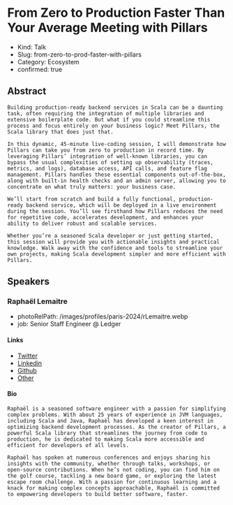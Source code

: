 # From Zero to Production Faster Than Your Average Meeting with Pillars

- Kind: Talk
- Slug: from-zero-to-prod-faster-with-pillars
- Category: Ecosystem
- confirmed: true

## Abstract

```
Building production-ready backend services in Scala can be a daunting task, often requiring the integration of multiple libraries and extensive boilerplate code. But what if you could streamline this process and focus entirely on your business logic? Meet Pillars, the Scala library that does just that.

In this dynamic, 45-minute live-coding session, I will demonstrate how Pillars can take you from zero to production in record time. By leveraging Pillars’ integration of well-known libraries, you can bypass the usual complexities of setting up observability (traces, metrics, and logs), database access, API calls, and feature flag management. Pillars handles these essential components out-of-the-box, along with built-in health checks and an admin server, allowing you to concentrate on what truly matters: your business case.

We’ll start from scratch and build a fully functional, production-ready backend service, which will be deployed in a live environment during the session. You’ll see firsthand how Pillars reduces the need for repetitive code, accelerates development, and enhances your ability to deliver robust and scalable services.

Whether you’re a seasoned Scala developer or just getting started, this session will provide you with actionable insights and practical knowledge. Walk away with the confidence and tools to streamline your own projects, making Scala development simpler and more efficient with Pillars.
```

## Speakers

### Raphaël Lemaitre

- photoRelPath: /images/profiles/paris-2024/rLemaitre.webp
- job: Senior Staff Engineer @ Ledger

#### Links

- [Twitter](https://x.com/scaladdict)
- [Linkedin](https://www.linkedin.com/in/rlemaitre)
- [Github](https://github.com/rlemaitre)
- [Other](https://rlemaitre.com)

#### Bio

```
Raphaël is a seasoned software engineer with a passion for simplifying complex problems. With about 25 years of experience in JVM languages, including Scala and Java, Raphaël has developed a keen interest in optimizing backend development processes. As the creator of Pillars, a powerful Scala library that streamlines the journey from code to production, he is dedicated to making Scala more accessible and efficient for developers of all levels.

Raphaël has spoken at numerous conferences and enjoys sharing his insights with the community, whether through talks, workshops, or open-source contributions. When he’s not coding, you can find him on the golf course, tackling a new board game, or exploring the latest escape room challenge. With a passion for continuous learning and a knack for making complex concepts approachable, Raphaël is committed to empowering developers to build better software, faster.
```
